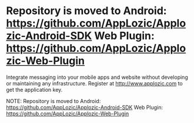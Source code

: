 # Repository is moved to Android: https://github.com/AppLozic/Applozic-Android-SDK Web Plugin: https://github.com/AppLozic/Applozic-Web-Plugin
Integrate messaging into your mobile apps and website without developing or maintaining any infrastructure.
Register at http://www.applozic.com to get the application key.

NOTE: Repository is moved to 
Android: https://github.com/AppLozic/Applozic-Android-SDK
Web Plugin: https://github.com/AppLozic/Applozic-Web-Plugin

